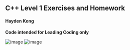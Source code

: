 ## C++ Level 1 Exercises and Homework
#### Hayden Kong

**Code intended for Leading Coding only**

![image](https://github.com/PixelVerseIT/cplusplus-level1-cr82/assets/115069692/acc8fadb-2f59-48c7-8077-7d7419fe3fab)
![image](https://github.com/PixelVerseIT/cplusplus-level1-cr82/assets/115069692/8a577a4d-86ee-409a-914c-58332c276068)
